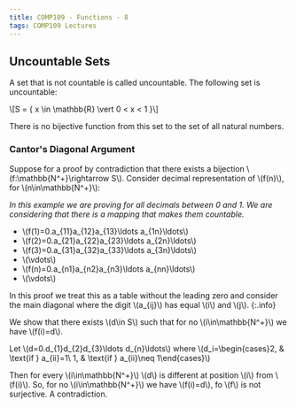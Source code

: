 ```yaml
---
title: COMP109 - Functions - 8
tags: COMP109 Lectures
---
```

## Uncountable Sets
A set that is not countable is called uncountable. The following set is uncountable:

&#92;[S = \{ x \in \mathbb{R} \vert 0 < x < 1 \}&#92;]

There is no bijective function from this set to the set of all natural numbers.

### Cantor's Diagonal Argument
Suppose for a proof by contradiction that there exists a bijection &#92;(f:\mathbb{N^+}\rightarrow S&#92;). Consider decimal representation of &#92;(f(n)&#92;), for &#92;(n\in\mathbb{N^+}&#92;):

*In this example we are proving for all decimals between 0 and 1. We are considering that there is a mapping that makes them countable.*

* &#92;(f(1)=0.a_{11}a_{12}a_{13}\ldots a_{1n}\ldots&#92;)
* &#92;(f(2)=0.a_{21}a_{22}a_{23}\ldots a_{2n}\ldots&#92;)
* &#92;(f(3)=0.a_{31}a_{32}a_{33}\ldots a_{3n}\ldots&#92;)
* &#92;(\vdots&#92;)
* &#92;(f(n)=0.a_{n1}a_{n2}a_{n3}\ldots a_{nn}\ldots&#92;)
* &#92;(\vdots&#92;)

In this proof we treat this as a table without the leading zero and consider the main diagonal where the digit  &#92;(a_{ij}&#92;) has equal &#92;(i&#92;) and &#92;(j&#92;).
{:.info}

We show that there exists &#92;(d\in S&#92;) such that for no &#92;(i\in\mathbb{N^+}&#92;) we have &#92;(f(i)=d&#92;).

Let &#92;(d=0.d_{1}d_{2}d_{3}\ldots d_{n}\ldots&#92;) where &#92;(d_i=\begin{cases}2, & \text{if } a_{ii}=1\\ 1, & \text{if } a_{ii}\neq 1\end{cases}&#92;)

Then for every &#92;(i\in\mathbb{N^+}&#92;) &#92;(d&#92;) is different at position &#92;(i&#92;) from &#92;(f(i)&#92;). So, for no &#92;(i\in\mathbb{N^+}&#92;) we have &#92;(f(i)=d&#92;), fo &#92;(f&#92;) is not surjective. A contradiction.
